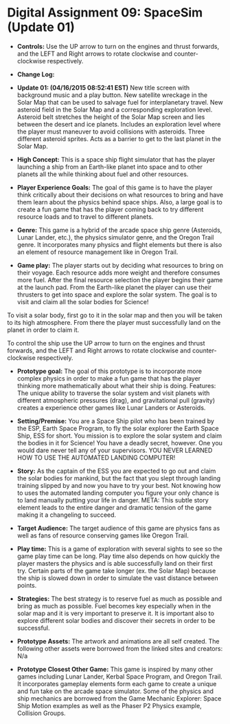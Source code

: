 # Digital Assignment 09: SpaceSim (Update 01)

* **Controls:** Use the UP arrow to turn on the engines and thrust forwards, 
and the LEFT and Right arrows to rotate clockwise and counter-clockwise 
respectively.

* **Change Log:**

 * **Update 01: (04/16/2015 08:52:41 EST)**
New title screen with background music and a play button.
New satellite wreckage in the Solar Map that can be used to salvage fuel for 
interplanetary travel.
New asteroid field in the Solar Map and a corresponding exploration level.
Asteroid belt stretches the height of the Solar Map screen and lies between the 
desert and ice planets.
Includes an exploration level where the player must maneuver to avoid
collisions with asteroids.
Three different asteroid sprites.
Acts as a barrier to get to the last planet in the Solar Map.

* **High Concept:**
This is a space ship flight simulator that has the player launching a ship from 
an Earth-like planet into space and to other planets all the while thinking 
about fuel and other resources.

* **Player Experience Goals:**
The goal of this game is to have the player think critically about their 
decisions on what resources to bring and have them learn about the physics 
behind space ships. Also, a large goal is to create a fun game that has the 
player coming back to try different resource loads and to travel to different 
planets.

* **Genre:**
This game is a hybrid of the arcade space ship genre (Asteroids, Lunar Lander, 
etc.), the physics simulator genre, and the Oregon Trail genre. It incorporates 
many physics and flight elements but there is also an element of resource 
management like in Oregon Trail.

* **Game play:**
The player starts out by deciding what resources to bring on their voyage. 
Each resource adds more weight and therefore consumes more fuel. After the 
final resource selection the player begins their game at the launch pad. From 
the Earth-like planet the player can use their thrusters to get into space and 
explore the solar system. The goal is to visit and claim all the solar bodies 
for Science!

 To visit a solar body, first go to it in the solar map and then you will be 
taken to its high atmosphere. From there the player must successfully land on 
the planet in order to claim it.

 To control the ship use the UP arrow to turn on the engines and thrust forwards,
and the LEFT and Right arrows to rotate clockwise and counter-clockwise 
respectively.
 
* **Prototype goal:**
The goal of this prototype is to incorporate more complex physics in order to 
make a fun game that has the player thinking more mathematically about what 
their ship is doing.
Features:
The unique ability to traverse the solar system and visit planets with different
atmospheric pressures (drag), and gravitational pull (gravity) creates a 
experience other games like Lunar Landers or Asteroids.
 
* **Setting/Premise:**
You are a Space Ship pilot who has been trained by the ESP, Earth Space Program,
to fly the solar explorer the Earth Space Ship, ESS for short. You mission is 
to explore the solar system and claim the bodies in it for Science! 
You have a deadly secret, however. One you would dare never tell any of your 
supervisors.
YOU NEVER LEARNED HOW TO USE THE AUTOMATED LANDING COMPUTER!

* **Story:**
As the captain of the ESS you are expected to go out and claim the solar bodies 
for mankind, but the fact that you slept through landing training slipped by and
now you have to try your best. Not knowing how to uses the automated landing 
computer you figure your only chance is to land manually putting your life in 
danger.
META: This subtle story element leads to the entire danger and dramatic tension 
of the game making it a changeling to succeed.

* **Target Audience:**
The target audience of this game are physics fans as well as fans of resource 
conserving games like Oregon Trail.

* **Play time:**
This is a game of exploration with several sights to see so the game play time 
can be long. Play time also depends on how quickly the player masters the 
physics and is able successfully land on their first try.
Certain parts of the game take longer (ex. the Solar Map) because the ship is 
slowed down in order to simulate the vast distance between points.

* **Strategies:**
The best strategy is to reserve fuel as much as possible and bring as much as 
possible. Fuel becomes key especially when in the solar map and it is very 
important to preserve it.
It is important also to explore different solar bodies and discover their 
secrets in order to be successful.

* **Prototype Assets:**
The artwork and animations are all self created.
The following other assets were borrowed from the linked sites and creators:
N/a

* **Prototype Closest Other Game:**
This game is inspired by many other games including Lunar Lander, Kerbal Space 
Program, and Oregon Trail. It incorporates gameplay elements form each game to 
create a unique and fun take on the arcade space simulator.
Some of the physics and ship mechanics are borrowed from the Game Mechanic 
Explorer: Space Ship Motion examples as well as the Phaser P2 Physics example, 
Collision Groups.
